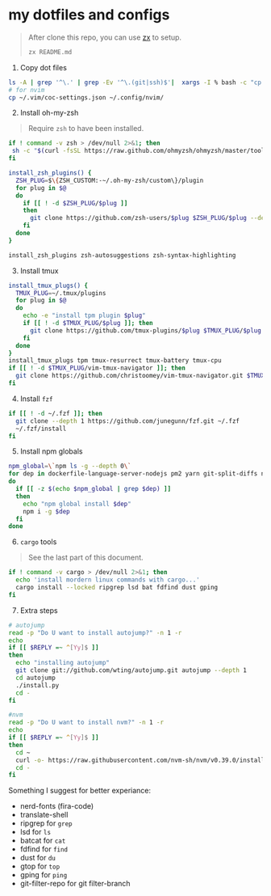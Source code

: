 # my dotfiles and configs

> After clone this repo, you can use [zx](https://github.com/google/zx/blob/main/docs/markdown.md) to setup.
> ```bash
> zx README.md
> ```

1. Copy dot files

```bash
ls -A | grep '^\.' | grep -Ev '^\.(git|ssh)$'|  xargs -I % bash -c "cp -r % ~/"
# for nvim
cp ~/.vim/coc-settings.json ~/.config/nvim/
```


2. Install oh-my-zsh

> Require `zsh` to have been installed.

```bash
if ! command -v zsh > /dev/null 2>&1; then
 sh -c "$(curl -fsSL https://raw.github.com/ohmyzsh/ohmyzsh/master/tools/install.sh)"
fi

install_zsh_plugins() {
  ZSH_PLUG=$\{ZSH_CUSTOM:-~/.oh-my-zsh/custom\}/plugin
  for plug in $@
  do
    if [[ ! -d $ZSH_PLUG/$plug ]]
    then
      git clone https://github.com/zsh-users/$plug $ZSH_PLUG/$plug --depth 1
    fi
  done
}

install_zsh_plugins zsh-autosuggestions zsh-syntax-highlighting
```

3. Install tmux

```bash
install_tmux_plugs() {
  TMUX_PLUG=~/.tmux/plugins
  for plug in $@
  do
    echo -e "install tpm plugin $plug"
    if [[ ! -d $TMUX_PLUG/$plug ]]; then
      git clone https://github.com/tmux-plugins/$plug $TMUX_PLUG/$plug --depth 1
    fi
  done
}
install_tmux_plugs tpm tmux-resurrect tmux-battery tmux-cpu
if [[ ! -d $TMUX_PLUG/vim-tmux-navigator ]]; then
  git clone https://github.com/christoomey/vim-tmux-navigator.git $TMUX_PLUG/vim-tmux-navigator --depth 1
fi
```

4. Install `fzf`

```bash
if [[ ! -d ~/.fzf ]]; then
  git clone --depth 1 https://github.com/junegunn/fzf.git ~/.fzf
  ~/.fzf/install
fi
```

5. Install npm globals

```bash
npm_global=\`npm ls -g --depth 0\`
for dep in dockerfile-language-server-nodejs pm2 yarn git-split-diffs np bash-language-server neovim standard-version gtop
do
  if [[ -z $(echo $npm_global | grep $dep) ]]
  then
    echo "npm global install $dep"
    npm i -g $dep
  fi
done
```

6. `cargo` tools

> See the last part of this document.

```bash
if ! command -v cargo > /dev/null 2>&1; then
  echo 'install mordern linux commands with cargo...'
  cargo install --locked ripgrep lsd bat fdfind dust gping 
fi
```

7. Extra steps

```bash
# autojump
read -p "Do U want to install autojump?" -n 1 -r
echo
if [[ $REPLY =~ ^[Yy]$ ]]
then
  echo "installing autojump"
  git clone git://github.com/wting/autojump.git autojump --depth 1
  cd autojump
  ./install.py
  cd -
fi

#nvm
read -p "Do U want to install nvm?" -n 1 -r
echo
if [[ $REPLY =~ ^[Yy]$ ]]
then
  cd ~
  curl -o- https://raw.githubusercontent.com/nvm-sh/nvm/v0.39.0/install.sh | bash
  cd -
fi
```

Something I suggest for better experiance:

+ nerd-fonts (fira-code)
+ translate-shell
+ ripgrep for `grep`
+ lsd for `ls`
+ batcat for `cat`
+ fdfind for `find`
+ dust for `du`
+ gtop for `top`
+ gping for `ping`
+ git-filter-repo for git filter-branch

